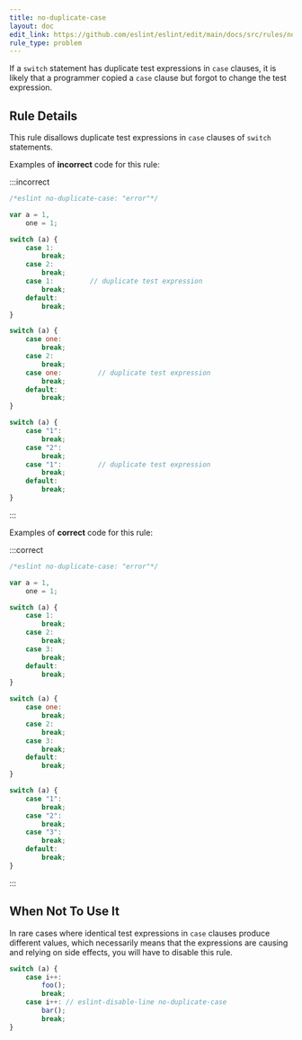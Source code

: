 ```yaml
---
title: no-duplicate-case
layout: doc
edit_link: https://github.com/eslint/eslint/edit/main/docs/src/rules/no-duplicate-case.md
rule_type: problem
---
```




If a `switch` statement has duplicate test expressions in `case` clauses, it is likely that a programmer copied a `case` clause but forgot to change the test expression.

## Rule Details

This rule disallows duplicate test expressions in `case` clauses of `switch` statements.

Examples of **incorrect** code for this rule:

:::incorrect

```js
/*eslint no-duplicate-case: "error"*/

var a = 1,
    one = 1;

switch (a) {
    case 1:
        break;
    case 2:
        break;
    case 1:         // duplicate test expression
        break;
    default:
        break;
}

switch (a) {
    case one:
        break;
    case 2:
        break;
    case one:         // duplicate test expression
        break;
    default:
        break;
}

switch (a) {
    case "1":
        break;
    case "2":
        break;
    case "1":         // duplicate test expression
        break;
    default:
        break;
}
```

:::

Examples of **correct** code for this rule:

:::correct

```js
/*eslint no-duplicate-case: "error"*/

var a = 1,
    one = 1;

switch (a) {
    case 1:
        break;
    case 2:
        break;
    case 3:
        break;
    default:
        break;
}

switch (a) {
    case one:
        break;
    case 2:
        break;
    case 3:
        break;
    default:
        break;
}

switch (a) {
    case "1":
        break;
    case "2":
        break;
    case "3":
        break;
    default:
        break;
}
```

:::

## When Not To Use It

In rare cases where identical test expressions in `case` clauses produce different values, which necessarily means that the expressions are causing and relying on side effects, you will have to disable this rule.

```js
switch (a) {
    case i++:
        foo();
        break;
    case i++: // eslint-disable-line no-duplicate-case
        bar();
        break;
}
```
